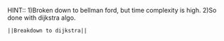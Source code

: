 HINT::
1)Broken down to bellman ford, but time complexity is high.
2)So done with dijkstra algo.
​
```
||Breakdown to dijkstra||
```
​